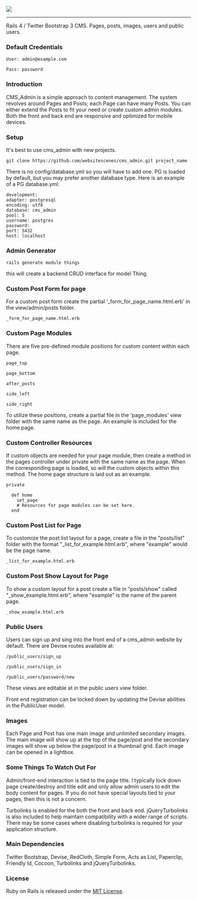 <img src="https://github.com/websitescenes/cms_admin/blob/master/app/assets/images/cms_admin.png" />

-----------------------------------------------------------------------------------

Rails 4 / Twitter Bootstrap 3 CMS. Pages, posts, images, users and public users.


### Default Credentials


    User: admin@example.com

    Pass: password


### Introduction


CMS_Admin is a simple approach to content management. The system revolves around Pages and Posts; each Page can have many Posts. You can either extend the Posts to fit your need or create custom admin modules. Both the front and back end are responsive and optimized for mobile devices.


### Setup

It's best to use cms_admin with new projects.

    git clone https://github.com/websitescenes/cms_admin.git project_name

There is no config/database.yml so you will have to add one. PG is loaded by default, but you may prefer another database type. Here is an example of a PG database.yml:

    development:
    adapter: postgresql
    encoding: utf8
    database: cms_admin
    pool: 5
    username: postgres
    password: 
    port: 5432 
    host: localhost


### Admin Generator

    rails generate module things


this will create a backend CRUD interface for model Thing.


### Custom Post Form for page

For a custom post form create the partial '_form_for_page_name.html.erb' in the view/admin/posts folder.

    _form_for_page_name.html.erb


### Custom Page Modules


There are five pre-defined module positions for custom content within each page.

    page_top

    page_bottom

    after_posts

    side_left

    side_right

To utilize these positions, create a partial file in the 'page_modules' view folder with the same name as the page. An example is included for the home page.


### Custom Controller Resources

If custom objects are needed for your page module, then create a method in the pages controller under private with the same name as the page. When the corresponding page is loaded, so will the custom objects within this method. The home page structure is laid out as an example.

    private
    
      def home
        set_page
        # Resources for page modules can be set here.
      end


### Custom Post List for Page

To customize the post list layout for a page, create a file in the "posts/list" folder with the format "_list_for_example.html.erb", where "example" would be the page name.

    _list_for_example.html.erb


### Custom Post Show Layout for Page

To show a custom layout for a post create a file in "posts/show" called "_show_example.html.erb", where "example" is the name of the parent page.
  
    _show_example.html.erb
  

### Public Users

Users can sign up and sing into the front end of a cms_admin website by default.
There are Devise routes available at:

    /public_users/sign_up

    /public_users/sign_in

    /public_users/password/new


These views are editable at in the public users view folder.

Front end registration can be locked down by updating the Devise abilities in the PublicUser model.


### Images

Each Page and Post has one main image and unlimited secondary images. The main image will show up at the top of the page/post and the secondary images will show up below the page/post in a thumbnail grid. Each image can be opened in a lightbox.


### Some Things To Watch Out For


Admin/front-end interaction is tied to the page title. I typically lock down page create/destroy and title edit and only allow admin users to edit the body content for pages. If you do not have special layouts tied to your pages, then this is not a concern.


Turbolinks is enabled for the both the front and back end. jQueryTurbolinks is also included to help maintain compatibility with a wider range of scripts. There may be some cases where disabling turbolinks is required for your application structure.


### Main Dependencies


Twitter Bootstrap, Devise, RedCloth, Simple Form, Acts as List, Paperclip, Friendly Id, Cocoon, Turbolinks and jQueryTurbolinks.


### License

Ruby on Rails is released under the [MIT License](http://www.opensource.org/licenses/MIT).